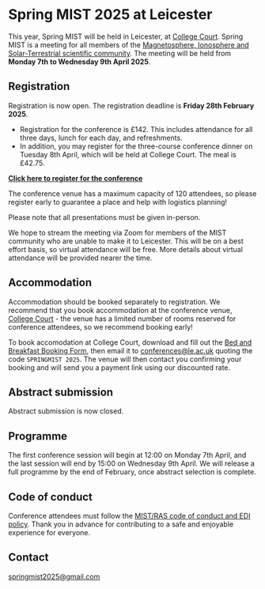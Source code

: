 # Spring MIST 2025 at Leicester
This year, Spring MIST will be held in Leicester, at [College Court](https://collegecourt.co.uk/). Spring MIST is a meeting for all members of the [Magnetosphere, Ionosphere and Solar-Terrestrial scientific community](https://www.mist.ac.uk/). The meeting will be held from **Monday 7th to Wednesday 9th April 2025**.

## Registration
Registration is now open. The registration deadline is **Friday 28th February 2025**.

- Registration for the conference is £142. This includes attendance for all three days, lunch for each day, and refreshments. 
- In addition, you may register for the three-course conference dinner on Tuesday 8th April, which will be held at College Court. The meal is £42.75. 

**[Click here to register for the conference](https://shop.le.ac.uk/conferences-and-events/leicester-conferences/physics-and-astronomy/spring-mist-2025)**

The conference venue has a maximum capacity of 120 attendees, so please register early to guarantee a place and help with logistics planning!

Please note that all presentations must be given in-person.

We hope to stream the meeting via Zoom for members of the MIST community who are unable to make it to Leicester. This will be on a best effort basis, so virtual attendance will be free. More details about virtual attendance will be provided nearer the time.

## Accommodation
Accommodation should be booked separately to registration. We recommend that you book accommodation at the conference venue, [College Court](https://collegecourt.co.uk/) - the venue has a limited number of rooms reserved for conference attendees, so we recommend booking early!

To book accomodation at College Court, download and fill out the [Bed and Breakfast Booking Form](College_Court_booking_form.pdf), then email it to conferences@le.ac.uk quoting the code `SPRINGMIST 2025`. The venue will then contact you confirming your booking and will send you a payment link using our discounted rate.

## Abstract submission
Abstract submission is now closed.

## Programme
The first conference session will begin at 12:00 on Monday 7th April, and the last session will end by 15:00 on Wednesday 9th April. We will release a full programme by the end of February, once abstract selection is complete.

## Code of conduct
Conference attendees must follow the [MIST/RAS code of conduct and EDI policy]( https://www.mist.ac.uk/community/conduct-and-support). Thank you in advance for contributing to a safe and enjoyable experience for everyone.

## Contact
springmist2025@gmail.com
